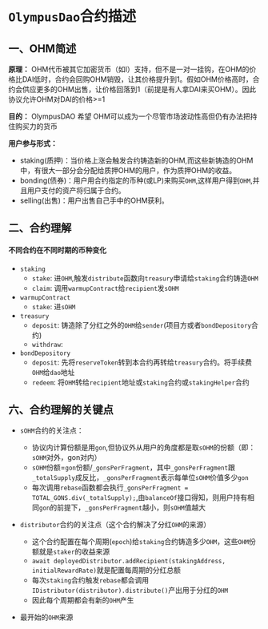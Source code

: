 # `OlympusDao`合约描述

## 一、OHM简述
**原理：** OHM代币被其它加密货币（如I）支持，但不是一对一挂钩，在OHM的价格比DAI低时，合约会回购OHM销毁，让其价格提升到1。假如OHM价格高时，合约会供应更多的OHM出售，让价格回落到1（前提是有人拿DAI来买OHM）。因此协议允许OHM对DAI的价格>=1

**目的：**  OlympusDAO 希望 OHM可以成为一个尽管市场波动性高但仍有办法把持住购买力的货币

**用户参与形式：** 

* staking(质押)：当价格上涨会触发合约铸造新的OHM,而这些新铸造的OHM中，有很大一部分会分配给质押OHM的用户，作为质押OHM的收益。
* bonding(债券)：用户用合约指定的币种(或LP)来购买`OHM`,这样用户得到`OHM`,并且用户支付的资产将归属于合约。
* selling(出售)：用户出售自己手中的OHM获利。

## 二、合约理解
#### 不同合约在不同时期的币种变化
* `staking`
  - `stake`: 进`OHM`,触发`distribute`函数向`treasury`申请给`staking`合约铸造`OHM`
  - `claim`: 调用`warmupContract`给`recipient`发`sOHM`
* `warmupContract`
  - `stake`: 进`sOHM`
* `treasury`
  - `deposit`:  铸造除了分红之外的`OHM`给`sender`(项目方或者`bondDepository`合约)
  - `withdraw`:
* `bondDepository`
  - `deposit`:  先将`reserveToken`转到本合约再转给`treasury`合约。将手续费`OHM`给`dao`地址
  - `redeem`: 将`OHM`转给`recipient`地址或`staking`合约或`stakingHelper`合约


## 六、合约理解的关键点

* `sOHM`合约的关注点：
  
  - 协议内计算份额是用`gon`,但协议外从用户的角度都是取`sOHM`的份额（即：`sOHM`对外，gon对内）
  - `sOHM`份额=`gon`份额/`_gonsPerFragment`，其中`_gonsPerFragment`跟`_totalSupply`成反比，`_gonsPerFragment`表示每单位`sOHM`价值多少`gon`
  - 每次调用`rebase`函数都会执行`_gonsPerFragment = TOTAL_GONS.div(_totalSupply);`,由`balanceOf`接口得知，则用户持有相同`gon`的前提下，`_gonsPerFragment`越小，则`sOHM`值越大
* `distributor`合约的关注点（这个合约解决了分红`OHM`的来源）
  - 这个合约配置在每个周期(`epoch`)给`staking`合约铸造多少`OHM`，这些`OHM`份额就是`staker`的收益来源
  - `await deployedDistributor.addRecipient(stakingAddress, initialRewardRate)`就是配置每周期的分红总额
  - 每次`staking`合约触发`rebase`都会调用`IDistributor(distributor).distribute()`产出用于分红的`OHM`
  - 因此每个周期都会有新的`OHM`产生
* 最开始的`OHM`来源
  
    
